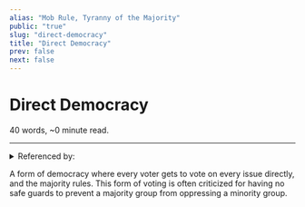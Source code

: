 ```yaml
---
alias: "Mob Rule, Tyranny of the Majority"
public: "true"
slug: "direct-democracy"
title: "Direct Democracy"
prev: false
next: false
---
```

<script setup>
import { data } from '../../git.data.ts';
import { useData } from 'vitepress';
const pageData = useData();
</script>
<h1 class="p-name">Direct Democracy</h1>
<p>40 words, ~0 minute read. <span v-html="data[`site/${pageData.page.value.relativePath}`]" /></p>
<hr/>

<details><summary>Referenced by:</summary><a href="/garden/anarchism">Anarchism</a><a href="/garden/consensus-democracy">Consensus Democracy</a></details>

A form of democracy where every voter gets to vote on every issue directly, and the majority rules. This form of voting is often criticized for having no safe guards to prevent a majority group from oppressing a minority group.